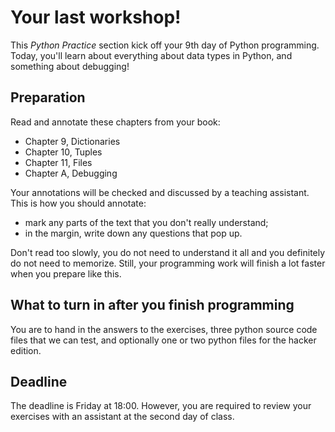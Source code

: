 # Your last workshop!

This *Python Practice* section kick off your 9th day of Python programming.
Today, you'll learn about everything about data types in Python, and something about debugging!

## Preparation

Read and annotate these chapters from your book:

* Chapter 9, Dictionaries
* Chapter 10, Tuples
* Chapter 11, Files
* Chapter A, Debugging

Your annotations will be checked and discussed by a teaching assistant. This is
how you should annotate:

* mark any parts of the text that you don't really understand;
* in the margin, write down any questions that pop up.

Don't read too slowly, you do not need to understand it all and you definitely
do not need to memorize. Still, your programming work will finish a lot faster
when you prepare like this.

## What to turn in after you finish programming

You are to hand in the answers to the exercises, three python source code files
that we can test, and optionally one or two python files for the hacker edition.

## Deadline

The deadline is Friday at 18:00. However, you are required to review your
exercises with an assistant at the second day of class.
